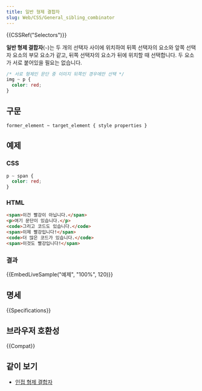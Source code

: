 ```yaml
---
title: 일반 형제 결합자
slug: Web/CSS/General_sibling_combinator
---
```


{{CSSRef("Selectors")}}

**일반 형제 결합자**(`~`)는 두 개의 선택자 사이에 위치하여 뒤쪽 선택자의 요소와 앞쪽 선택자 요소의 부모 요소가 같고, 뒤쪽 선택자의 요소가 뒤에 위치할 때 선택합니다. 두 요소가 서로 붙어있을 필요는 없습니다.

```css
/* 서로 형제인 문단 중 이미지 뒤쪽인 경우에만 선택 */
img ~ p {
  color: red;
}
```

## 구문

```
former_element ~ target_element { style properties }
```

## 예제

### CSS

```css
p ~ span {
  color: red;
}
```

### HTML

```html
<span>이건 빨강이 아닙니다.</span>
<p>여기 문단이 있습니다.</p>
<code>그리고 코드도 있습니다.</code>
<span>이제 빨강입니다!</span>
<code>더 많은 코드가 있습니다.</code>
<span>이것도 빨강입니다!</span>
```

### 결과

{{EmbedLiveSample("예제", "100%", 120)}}

## 명세

{{Specifications}}

## 브라우저 호환성

{{Compat}}

## 같이 보기

- [인접 형제 결합자](/ko/docs/Web/CSS/인접_형제_선택자)
